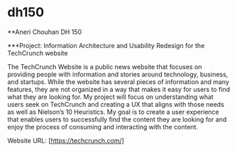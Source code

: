 # dh150

**Aneri Chouhan
DH 150

***Project: Information Architecture and Usability Redesign for the TechCrunch website

The TechCrunch Website is a public news website that focuses on providing people with information and stories around technology, business, and startups. While the website has several pieces of information and many features, they are not organized in a way that makes it easy for users to find what they are looking for. My project will focus on understanding what users seek on TechCrunch and creating a UX that aligns with those needs as well as Nielson’s 10 Heuristics. My goal is to create a user experience that enables users to successfully find the content they are looking for and enjoy the process of consuming and interacting with the content.

Website URL: [https://techcrunch.com/]

